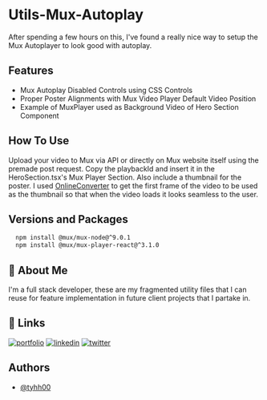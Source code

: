 
# Utils-Mux-Autoplay

After spending a few hours on this, I've found a really nice way to setup the Mux Autoplayer to look good with autoplay.




## Features

- Mux Autoplay Disabled Controls using CSS Controls
- Proper Poster Alignments with Mux Video Player Default Video Position
- Example of MuxPlayer used as Background Video of Hero Section Component


## How To Use

Upload your video to Mux via API or directly on Mux website itself using the premade post request. Copy the playbackId and insert it in the HeroSection.tsx's Mux Player Section. 
Also include a thumbnail for the poster. I used [OnlineConverter](https://onlineconverter.com) to get the first frame of the video to be used as the thumbnail so that when the video loads it looks seamless to the user.



## Versions and Packages

```bash
  npm install @mux/mux-node@^9.0.1
  npm install @mux/mux-player-react@^3.1.0
```
    
## 🚀 About Me
I'm a full stack developer, these are my fragmented utility files that I can reuse for feature implementation in future client projects that I partake in.


## 🔗 Links
[![portfolio](https://img.shields.io/badge/my_portfolio-000?style=for-the-badge&logo=ko-fi&logoColor=white)](https://tanyonghong.com/)
[![linkedin](https://img.shields.io/badge/linkedin-0A66C2?style=for-the-badge&logo=linkedin&logoColor=white)](https://www.linkedin.com/in/tan-yong-hong-374593200/)
[![twitter](https://img.shields.io/badge/twitter-1DA1F2?style=for-the-badge&logo=twitter&logoColor=white)](https://x.com/tyhho0/)


## Authors

- [@tyhh00](https://www.github.com/tyhh00)
